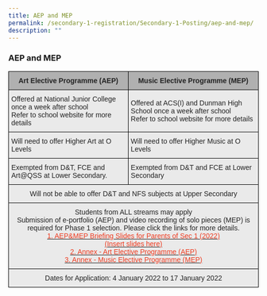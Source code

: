 ```yaml
---
title: AEP and MEP
permalink: /secondary-1-registration/Secondary-1-Posting/aep-and-mep/
description: ""
---
```


### AEP and MEP


<table style="border-collapse:collapse;border-spacing:0" class="tg"><thead><tr><th style="background-color:#B0B0B0;border-color:#000000;border-style:solid;border-width:1px;color:#222;font-family:Arial, sans-serif;font-size:14px;font-weight:bold;overflow:hidden;padding:10px 5px;text-align:center;vertical-align:middle;word-break:normal"><span style="color:#222;background-color:#B0B0B0">Art Elective Programme (AEP)</span></th><th style="background-color:#B0B0B0;border-color:#000000;border-style:solid;border-width:1px;color:#222;font-family:Arial, sans-serif;font-size:14px;font-weight:bold;overflow:hidden;padding:10px 5px;text-align:center;vertical-align:middle;word-break:normal"><span style="color:#222;background-color:#B0B0B0">Music Elective Programme (MEP)</span><br></th></tr></thead><tbody><tr><td style="background-color:#EAEAEA;border-color:#000000;border-style:solid;border-width:1px;color:#222;font-family:Arial, sans-serif;font-size:14px;overflow:hidden;padding:10px 5px;text-align:left;vertical-align:middle;word-break:normal"><span style="color:#222;background-color:#EAEAEA">Offered at National Junior College once a week after school</span><br><span style="color:#222;background-color:#EAEAEA">Refer to school website for more details</span></td><td style="background-color:#EAEAEA;border-color:#000000;border-style:solid;border-width:1px;color:#222;font-family:Arial, sans-serif;font-size:14px;overflow:hidden;padding:10px 5px;text-align:left;vertical-align:middle;word-break:normal"><span style="color:#222;background-color:#EAEAEA">Offered at ACS(I) and Dunman High School once a week after school</span><br><span style="color:#222;background-color:#EAEAEA">Refer to school website for more details</span></td></tr><tr><td style="background-color:#EAEAEA;border-color:#000000;border-style:solid;border-width:1px;color:#222;font-family:Arial, sans-serif;font-size:14px;overflow:hidden;padding:10px 5px;text-align:left;vertical-align:middle;word-break:normal"><span style="color:#222;background-color:#EAEAEA">Will need to offer Higher Art at O Levels</span></td><td style="background-color:#EAEAEA;border-color:#000000;border-style:solid;border-width:1px;color:#222;font-family:Arial, sans-serif;font-size:14px;overflow:hidden;padding:10px 5px;text-align:left;vertical-align:middle;word-break:normal"><span style="color:#222;background-color:#EAEAEA">Will need to offer Higher Music at O Levels</span></td></tr><tr><td style="background-color:#EAEAEA;border-color:#000000;border-style:solid;border-width:1px;color:#222;font-family:Arial, sans-serif;font-size:14px;overflow:hidden;padding:10px 5px;text-align:left;vertical-align:middle;word-break:normal"><span style="color:#222;background-color:#EAEAEA">Exempted from D&amp;T, FCE and Art@QSS at Lower Secondary. </span></td><td style="background-color:#EAEAEA;border-color:#000000;border-style:solid;border-width:1px;color:#222;font-family:Arial, sans-serif;font-size:14px;overflow:hidden;padding:10px 5px;text-align:left;vertical-align:middle;word-break:normal"><span style="color:#222;background-color:#EAEAEA"> Exempted from D&amp;T and FCE at Lower Secondary</span></td></tr><tr><td style="background-color:#EAEAEA;border-color:#000000;border-style:solid;border-width:1px;color:#222;font-family:Arial, sans-serif;font-size:14px;overflow:hidden;padding:10px 5px;text-align:center;vertical-align:middle;word-break:normal" colspan="2"><span style="color:#222;background-color:#EAEAEA">Will not be able to offer D&amp;T and NFS subjects at Upper Secondary</span></td></tr><tr><td style="background-color:#EAEAEA;border-color:#000000;border-style:solid;border-width:1px;color:#222;font-family:Arial, sans-serif;font-size:14px;overflow:hidden;padding:10px 5px;text-align:center;vertical-align:middle;word-break:normal" colspan="2"><span style="color:#222;background-color:#EAEAEA">Students from </span>ALL streams<span style="color:#222;background-color:#EAEAEA"> may apply</span><br><span style="color:#222;background-color:#EAEAEA">Submission of e-portfolio (AEP) and video recording of solo pieces (MEP) is required for Phase 1 selection. </span>Please click the links for more details.<br><a href="https://queenswaysec.moe.edu.sg/secondary-1-registration/secondary-1-registration/secondary-1-posting/goog_1549292273"><span style="text-decoration:none;color:#EE3A1F">1. </span></a><a href="https://queenswaysec.moe.edu.sg/qql/slot/u149/docs/internal_pages/Sec%201%20Registration/AEPMEP%20Briefing%20Slides%20for%20Parents%20of%20Sec%201%202022.pptx"><span style="text-decoration:none;color:#EE3A1F">AEP&amp;MEP Briefing Slides for Parents of Sec 1 (2022) <br>(Insert slides here)</span></a><br><a href="https://staging.du62j8uucogi5.amplifyapp.com/files/Annex%20-%20Art%20Elective%20Programme%20AEP.pdf"><span style="text-decoration:none;color:#EE3A1F">2. Annex - Art Elective Programme (AEP)</span></a><br><a href="https://staging.du62j8uucogi5.amplifyapp.com/files/Annex%20-%20Music%20Elective%20Programme%20MEP.pdf"><span style="text-decoration:none;color:#EE3A1F">3. Annex - Music Elective Programme (MEP)</span></a><br></td></tr><tr><td style="background-color:#EAEAEA;border-color:#000000;border-style:solid;border-width:1px;color:#222;font-family:Arial, sans-serif;font-size:14px;overflow:hidden;padding:10px 5px;text-align:center;vertical-align:middle;word-break:normal" colspan="2"><span style="color:#222;background-color:#EAEAEA">Dates for Application: 4 January 2022 to 17 January 2022   </span></td></tr></tbody></table>
